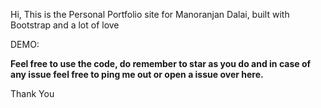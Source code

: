 Hi, This is the Personal Portfolio site for Manoranjan Dalai, built with Bootstrap and a lot of love

DEMO: 

**Feel free to use the code, do remember to star as you do and in case of any issue feel free to ping me out or open a issue over here.**

Thank You
